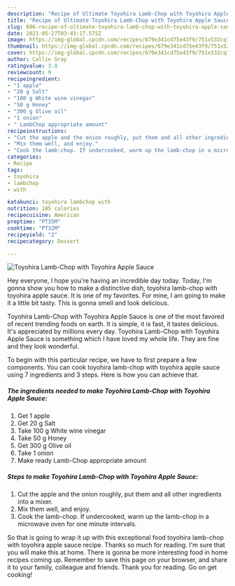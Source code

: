 ```yaml
---
description: "Recipe of Ultimate Toyohira Lamb-Chop with Toyohira Apple Sauce"
title: "Recipe of Ultimate Toyohira Lamb-Chop with Toyohira Apple Sauce"
slug: 696-recipe-of-ultimate-toyohira-lamb-chop-with-toyohira-apple-sauce
date: 2021-05-27T03:43:17.575Z
image: https://img-global.cpcdn.com/recipes/679e341cd75e43f9/751x532cq70/toyohira-lamb-chop-with-toyohira-apple-sauce-recipe-main-photo.jpg
thumbnail: https://img-global.cpcdn.com/recipes/679e341cd75e43f9/751x532cq70/toyohira-lamb-chop-with-toyohira-apple-sauce-recipe-main-photo.jpg
cover: https://img-global.cpcdn.com/recipes/679e341cd75e43f9/751x532cq70/toyohira-lamb-chop-with-toyohira-apple-sauce-recipe-main-photo.jpg
author: Callie Gray
ratingvalue: 3.8
reviewcount: 9
recipeingredient:
- "1 apple"
- "20 g Salt"
- "100 g White wine vinegar"
- "50 g Honey"
- "300 g Olive oil"
- "1 onion"
- " LambChop appropriate amount"
recipeinstructions:
- "Cut the apple and the onion roughly, put them and all other ingredients into a mixer."
- "Mix them well, and enjoy."
- "Cook the lamb-chop. If undercooked, warm up the lamb-chop in a microwave oven for one minute intervals."
categories:
- Recipe
tags:
- toyohira
- lambchop
- with

katakunci: toyohira lambchop with 
nutrition: 105 calories
recipecuisine: American
preptime: "PT35M"
cooktime: "PT32M"
recipeyield: "2"
recipecategory: Dessert

---
```



![Toyohira Lamb-Chop with Toyohira Apple Sauce](https://img-global.cpcdn.com/recipes/679e341cd75e43f9/751x532cq70/toyohira-lamb-chop-with-toyohira-apple-sauce-recipe-main-photo.jpg)

Hey everyone, I hope you're having an incredible day today. Today, I'm gonna show you how to make a distinctive dish, toyohira lamb-chop with toyohira apple sauce. It is one of my favorites. For mine, I am going to make it a little bit tasty. This is gonna smell and look delicious.

Toyohira Lamb-Chop with Toyohira Apple Sauce is one of the most favored of recent trending foods on earth. It is simple, it is fast, it tastes delicious. It's appreciated by millions every day. Toyohira Lamb-Chop with Toyohira Apple Sauce is something which I have loved my whole life. They are fine and they look wonderful.




To begin with this particular recipe, we have to first prepare a few components. You can cook toyohira lamb-chop with toyohira apple sauce using 7 ingredients and 3 steps. Here is how you can achieve that.

<!--inarticleads1-->

##### The ingredients needed to make Toyohira Lamb-Chop with Toyohira Apple Sauce:

1. Get 1 apple
1. Get 20 g Salt
1. Take 100 g White wine vinegar
1. Take 50 g Honey
1. Get 300 g Olive oil
1. Take 1 onion
1. Make ready  Lamb-Chop appropriate amount




<!--inarticleads2-->

##### Steps to make Toyohira Lamb-Chop with Toyohira Apple Sauce:

1. Cut the apple and the onion roughly, put them and all other ingredients into a mixer.
1. Mix them well, and enjoy.
1. Cook the lamb-chop. If undercooked, warm up the lamb-chop in a microwave oven for one minute intervals.




So that is going to wrap it up with this exceptional food toyohira lamb-chop with toyohira apple sauce recipe. Thanks so much for reading. I'm sure that you will make this at home. There is gonna be more interesting food in home recipes coming up. Remember to save this page on your browser, and share it to your family, colleague and friends. Thank you for reading. Go on get cooking!
